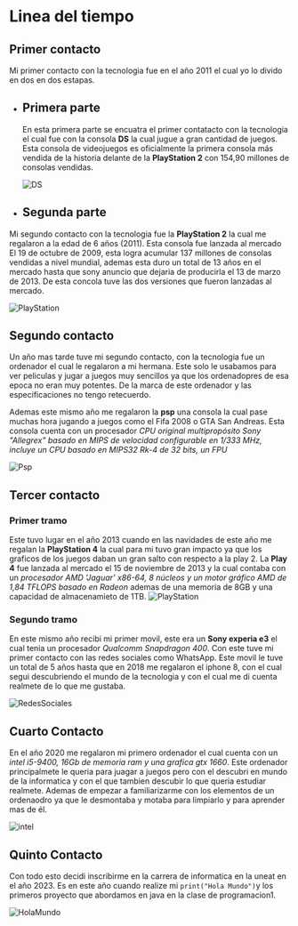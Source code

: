 # Linea del tiempo 

## Primer contacto
Mi primer contacto con la tecnologia fue en el año 2011 el cual yo lo divido en dos en dos estapas.

+ ## Primera parte
    En esta primera parte se encuatra el primer contatacto con la tecnologia el cual fue con la consola **DS** la cual jugue a gran cantidad de juegos. Esta consola de videojuegos es oficialmente la primera consola más vendida de la historia delante de la **PlayStation 2** con 154,90 millones de consolas vendidas.
  
    ![DS](https://fs-prod-cdn.nintendo-europe.com/media/images/03_teaser_module_1_square/systems_2/nintendo_ds_3/TM_DS_Lite_TouchScreen.png)

* ## Segunda parte

Mi segundo contacto con la tecnologia fue la **PlayStation 2** la cual me regalaron a la edad de 6 años (2011). Esta consola fue lanzada al mercado El 19 de octubre de 2009, esta logra acumular 137 millones de consolas vendidas a nivel mundial, ademas esta duro un total de 13 años en el mercado hasta que sony anuncio que dejaria de producirla el 13 de marzo de 2013. De esta concola tuve las dos versiones que fueron lanzadas al mercado.

![PlayStation](https://m.media-amazon.com/images/I/61oHHOEHBZL._AC_UF350,350_QL80_.jpg)

## Segundo contacto
Un año mas tarde tuve mi segundo contacto, con la tecnologia fue un ordenador el cual le  regalaron a mi hermana. Este solo le usabamos para ver peliculas y jugar a juegos muy sencillos ya que los ordenadopres de esa epoca no eran muy potentes. De la marca de este ordenador y las especificaciones  no tengo retecuerdo.

Ademas este mismo año me regalaron la **psp** una consola la cual  pase muchas hora jugando a juegos como el Fifa 2008 o GTA San Andreas. Esta consola cuenta con un procesador *CPU original multipropósito Sony "Allegrex" basado en MIPS de velocidad configurable en 1/333 MHz, incluye un CPU basado en MIPS32 Rk-4 de 32 bits, un FPU*  

![Psp](https://pclowcost.es/wp-content/uploads/2016/07/PSP-3000.jpg)


## Tercer contacto

### Primer tramo
Este tuvo lugar en el año 2013 cuando en las navidades de este año me regalan la **PlayStation 4** la cual para mi tuvo gran impacto ya que los graficos de los juegos daban un gran salto con respecto a la play 2. La **Play 4** fue lanzada al mercado el 15 de noviembre de 2013 y la cual contaba con un *procesador  AMD 'Jaguar' x86-64, 8 núcleos y un motor gráfico AMD de 1,84 TFLOPS basado en Radeon*  ademas de una memoria de 8GB y una capacidad de almacenamieto de 1TB. 
![PlayStation](https://i0.wp.com/clipset.com/wp-content/uploads/2013/06/sony-ps4-consola.jpg?fit=600%2C369&ssl=1.jpg)

### Segundo tramo
En este mismo año recibi mi primer movil, este era un **Sony experia e3** el cual tenia un procesador *Qualcomm Snapdragon 400*. Con este tuve mi primer contacto con las redes sociales como WhatsApp. Este movil le tuve un total de 5 años hasta que en 2018 me regalaron el iphone 8, con el cual segui descubriendo el mundo de la tecnologia y con el cual me di cuenta realmete de lo que me gustaba.

![RedesSociales](https://imagenes.20minutos.es/files/image_654_369/files/fp/uploads/imagenes/2021/08/11/youtube-tiktok-facebook-instagram-twitter.r_d.600-338.png)

## Cuarto Contacto
En el año 2020 me regalaron mi primero ordenador el cual cuenta con un *intel i5-9400, 16Gb de memoria ram y una grafica gtx 1660*. Este ordenador principalmete le queria para juagar a juegos pero con el descubri en mundo de la informatica y con el que tambien descubir lo que queria estudiar realmete. Ademas de empezar a familiarizarme con los elementos de un ordenaodro ya que le desmontaba y motaba para limpiarlo y para aprender mas de él.

![intel](https://www.profesionalreview.com/wp-content/uploads/2018/09/Intel-Core-i5-toda-la-informaci%C3%B3n-2.jpg)

## Quinto Contacto
Con todo esto decidi inscribirme en la carrera de informatica en la uneat en el año 2023. Es en este año cuando realize mi `print("Hola Mundo")`y los primeros proyecto que abordamos en java en la clase de programacion1.

![HolaMundo](https://www.abrirllave.com/java/images/hola-mundo-java-bloc-de-notas.gif)